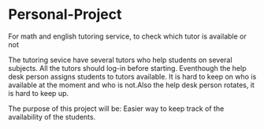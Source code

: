 # Personal-Project
For math and english tutoring service, to check which tutor is available or not


The tutoring sevice have several tutors who help students on several subjects.
All the tutors should log-in before starting. Eventhough the help desk person assigns students
to tutors available. It is hard to keep on who is available at the moment and who is not.Also
the help desk person rotates, it is hard to keep up.

The purpose of this project will be:
Easier way to keep track of the availability of the students.
